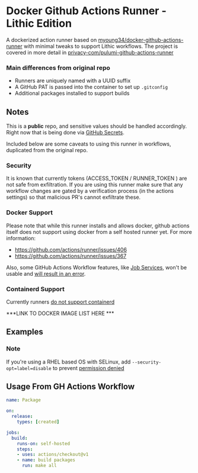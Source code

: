 Docker Github Actions Runner - Lithic Edition
============================

A dockerized action runner based on [myoung34/docker-github-actions-runner](https://github.com/myoung34/docker-github-actions-runner) with minimal tweaks to support Lithic workflows. The project is covered in more detail in [privacy-com/pulumi-github-actions-runner](https://github.com/privacy-com/pulumi-github-actions-runner)

### Main differences from original repo ###
* Runners are uniquely named with a UUID suffix
* A GitHub PAT is passed into the container to set up `.gitconfig`
* Additional packages installed to support builds

## Notes ##

This is a **public** repo, and sensitive values should be handled accordingly. Right now that is being done via [GitHub Secrets](https://docs.github.com/en/actions/security-guides/encrypted-secrets).

Included below are some caveats to using this runner in workflows, duplicated from the original repo.

### Security ###

It is known that currently tokens (ACCESS_TOKEN / RUNNER_TOKEN ) are not safe from exfiltration.
If you are using this runner make sure that any workflow changes are gated by a verification process (in the actions settings) so that malicious PR's cannot exfiltrate these.

### Docker Support ###

Please note that while this runner installs and allows docker, github actions itself does not support using docker from a self hosted runner yet.
For more information:

* https://github.com/actions/runner/issues/406
* https://github.com/actions/runner/issues/367

Also, some GitHub Actions Workflow features, like [Job Services](https://docs.github.com/en/actions/guides/about-service-containers), won't be usable and [will result in an error](https://github.com/myoung34/docker-github-actions-runner/issues/61).

### Containerd Support ###

Currently runners [do not support containerd](https://github.com/actions/runner/issues/1265)

***LINK TO DOCKER IMAGE LIST HERE ***

## Examples ##

### Note ###

If you're using a RHEL based OS with SELinux, add `--security-opt=label=disable` to prevent [permission denied](https://github.com/myoung34/docker-github-actions-runner/issues/9)

## Usage From GH Actions Workflow ##

```yml
name: Package

on:
  release:
    types: [created]

jobs:
  build:
    runs-on: self-hosted
    steps:
    - uses: actions/checkout@v1
    - name: build packages
      run: make all
```

